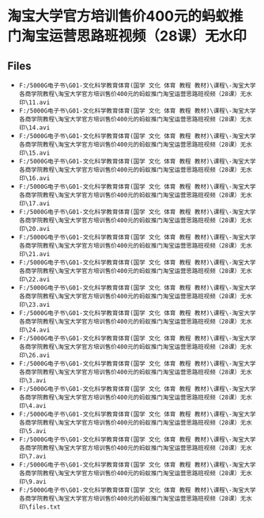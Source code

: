 # 淘宝大学官方培训售价400元的蚂蚁推门淘宝运营思路班视频（28课）无水印

## Files

- `F:/5000G电子书\G01-文化科学教育体育(国学 文化 体育 教程 教材)\课程\-淘宝大学各商学院教程\淘宝大学官方培训售价400元的蚂蚁推门淘宝运营思路班视频（28课）无水印\11.avi`
- `F:/5000G电子书\G01-文化科学教育体育(国学 文化 体育 教程 教材)\课程\-淘宝大学各商学院教程\淘宝大学官方培训售价400元的蚂蚁推门淘宝运营思路班视频（28课）无水印\14.avi`
- `F:/5000G电子书\G01-文化科学教育体育(国学 文化 体育 教程 教材)\课程\-淘宝大学各商学院教程\淘宝大学官方培训售价400元的蚂蚁推门淘宝运营思路班视频（28课）无水印\15.avi`
- `F:/5000G电子书\G01-文化科学教育体育(国学 文化 体育 教程 教材)\课程\-淘宝大学各商学院教程\淘宝大学官方培训售价400元的蚂蚁推门淘宝运营思路班视频（28课）无水印\16.avi`
- `F:/5000G电子书\G01-文化科学教育体育(国学 文化 体育 教程 教材)\课程\-淘宝大学各商学院教程\淘宝大学官方培训售价400元的蚂蚁推门淘宝运营思路班视频（28课）无水印\17.avi`
- `F:/5000G电子书\G01-文化科学教育体育(国学 文化 体育 教程 教材)\课程\-淘宝大学各商学院教程\淘宝大学官方培训售价400元的蚂蚁推门淘宝运营思路班视频（28课）无水印\20.avi`
- `F:/5000G电子书\G01-文化科学教育体育(国学 文化 体育 教程 教材)\课程\-淘宝大学各商学院教程\淘宝大学官方培训售价400元的蚂蚁推门淘宝运营思路班视频（28课）无水印\21.avi`
- `F:/5000G电子书\G01-文化科学教育体育(国学 文化 体育 教程 教材)\课程\-淘宝大学各商学院教程\淘宝大学官方培训售价400元的蚂蚁推门淘宝运营思路班视频（28课）无水印\22.avi`
- `F:/5000G电子书\G01-文化科学教育体育(国学 文化 体育 教程 教材)\课程\-淘宝大学各商学院教程\淘宝大学官方培训售价400元的蚂蚁推门淘宝运营思路班视频（28课）无水印\23.avi`
- `F:/5000G电子书\G01-文化科学教育体育(国学 文化 体育 教程 教材)\课程\-淘宝大学各商学院教程\淘宝大学官方培训售价400元的蚂蚁推门淘宝运营思路班视频（28课）无水印\24.avi`
- `F:/5000G电子书\G01-文化科学教育体育(国学 文化 体育 教程 教材)\课程\-淘宝大学各商学院教程\淘宝大学官方培训售价400元的蚂蚁推门淘宝运营思路班视频（28课）无水印\26.avi`
- `F:/5000G电子书\G01-文化科学教育体育(国学 文化 体育 教程 教材)\课程\-淘宝大学各商学院教程\淘宝大学官方培训售价400元的蚂蚁推门淘宝运营思路班视频（28课）无水印\3.avi`
- `F:/5000G电子书\G01-文化科学教育体育(国学 文化 体育 教程 教材)\课程\-淘宝大学各商学院教程\淘宝大学官方培训售价400元的蚂蚁推门淘宝运营思路班视频（28课）无水印\4.avi`
- `F:/5000G电子书\G01-文化科学教育体育(国学 文化 体育 教程 教材)\课程\-淘宝大学各商学院教程\淘宝大学官方培训售价400元的蚂蚁推门淘宝运营思路班视频（28课）无水印\5.avi`
- `F:/5000G电子书\G01-文化科学教育体育(国学 文化 体育 教程 教材)\课程\-淘宝大学各商学院教程\淘宝大学官方培训售价400元的蚂蚁推门淘宝运营思路班视频（28课）无水印\7.avi`
- `F:/5000G电子书\G01-文化科学教育体育(国学 文化 体育 教程 教材)\课程\-淘宝大学各商学院教程\淘宝大学官方培训售价400元的蚂蚁推门淘宝运营思路班视频（28课）无水印\9.avi`
- `F:/5000G电子书\G01-文化科学教育体育(国学 文化 体育 教程 教材)\课程\-淘宝大学各商学院教程\淘宝大学官方培训售价400元的蚂蚁推门淘宝运营思路班视频（28课）无水印\files.txt`
